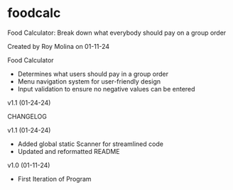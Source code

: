 # foodcalc
Food Calculator: Break down what everybody should pay on a group order


Created by Roy Molina on 01-11-24
 
 Food Calculator
  - Determines what users should pay in a group order
  - Menu navigation system for user-friendly design
  - Input validation to ensure no negative values can be entered

v1.1 (01-24-24)


CHANGELOG

v1.1 (01-24-24)
- Added global static Scanner for streamlined code
- Updated and reformatted README

v1.0 (01-11-24)
- First Iteration of Program
